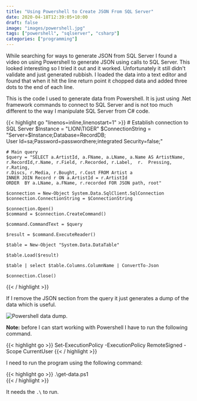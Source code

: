 ```yaml
---
title: "Using Powershell to Create JSON From SQL Server"
date: 2020-04-18T12:39:05+10:00
draft: false
image: "images/powershell.jpg"
tags: ["powershell", "sqlserver", "csharp"]
categories: ["programming"]
---
```


While searching for ways to generate JSON from SQL Server I found a video on using Powershell to generate JSON using calls to SQL Server. This looked interesting so I tried it out and it worked. Unfortunately it still didn't validate and just generated rubbish. I loaded the data into a text editor and found that when it hit the line return point it chopped data and added three dots to the end of each line.

This is the code I used to generate data from Powershell. It is just using .Net framework commands to connect to SQL Server and is not too much different to the way I manipulate SQL Server from C# code.

{{< highlight go "linenos=inline,linenostart=1" >}}
    # Establish connection to SQL Server
    $Instance = "LION\TIGER"
    $ConnectionString = "Server=$Instance;Database=RecordDB;                              
        User Id=sa;Password=passwordhere;integrated Security=false;"

    # Main query
    $query = "SELECT a.ArtistId, a.FName, a.LName, a.Name AS ArtistName, 
    r.RecordId,r.Name, r.Field, r.Recorded, r.Label,  r.  Pressing, r.Rating, 
    r.Discs, r.Media, r.Bought, r.Cost FROM Artist a 
    INNER JOIN Record r ON a.ArtistId = r.ArtistId 
    ORDER  BY a.LName, a.FName, r.recorded FOR JSON path, root"

    $connection = New-Object System.Data.SqlClient.SqlConnection
    $connection.ConnectionString = $ConnectionString

    $connection.Open()
    $command = $connection.CreateCommand()

    $command.CommandText = $query

    $result = $command.ExecuteReader()

    $table = New-Object "System.Data.DataTable"

    $table.Load($result)

    $table | select $table.Columns.ColumnName | ConvertTo-Json

    $connection.Close()
{{< / highlight >}}

If I remove the JSON section from the query it just generates a dump of the data which is useful.

![Powershell data dump.](../images/powershell-data-dump.jpg "Powershell data dump.")

**Note:** before I can start working with Powershell I have to run the following command.

{{< highlight go >}}
  Set-ExecutionPolicy -ExecutionPolicy RemoteSigned -Scope CurrentUser
{{< / highlight >}}

I need to run the program using the following command:

{{< highlight go >}}
  .\get-data.ps1                                                        
{{< / highlight >}}

It needs the ``.\`` to run.


